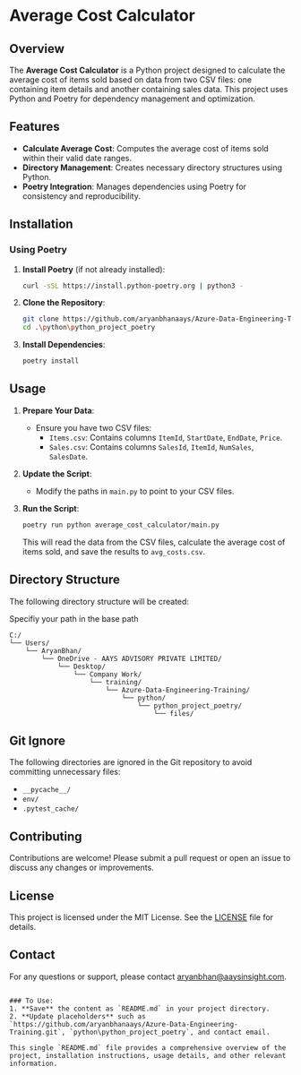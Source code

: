 # Average Cost Calculator

## Overview

The **Average Cost Calculator** is a Python project designed to calculate the average cost of items sold based on data from two CSV files: one containing item details and another containing sales data. This project uses Python and Poetry for dependency management and optimization.

## Features

- **Calculate Average Cost**: Computes the average cost of items sold within their valid date ranges.
- **Directory Management**: Creates necessary directory structures using Python.
- **Poetry Integration**: Manages dependencies using Poetry for consistency and reproducibility.

## Installation

### Using Poetry

1. **Install Poetry** (if not already installed):
   ```sh
   curl -sSL https://install.python-poetry.org | python3 -
   ```

2. **Clone the Repository**:
   ```sh
   git clone https://github.com/aryanbhanaays/Azure-Data-Engineering-Training.git
   cd .\python\python_project_poetry
   ```

3. **Install Dependencies**:
   ```sh
   poetry install
   ```

## Usage

1. **Prepare Your Data**:
   - Ensure you have two CSV files:
     - `Items.csv`: Contains columns `ItemId`, `StartDate`, `EndDate`, `Price`.
     - `Sales.csv`: Contains columns `SalesId`, `ItemId`, `NumSales`, `SalesDate`.

2. **Update the Script**:
   - Modify the paths in `main.py` to point to your CSV files.

3. **Run the Script**:
   ```sh
   poetry run python average_cost_calculator/main.py
   ```

   This will read the data from the CSV files, calculate the average cost of items sold, and save the results to `avg_costs.csv`.

## Directory Structure

The following directory structure will be created:

Specifiy your path in the base path

```
C:/
└── Users/
    └── AryanBhan/
        └── OneDrive - AAYS ADVISORY PRIVATE LIMITED/
            └── Desktop/
                └── Company Work/
                    └── training/
                        └── Azure-Data-Engineering-Training/
                            └── python/
                                └── python_project_poetry/
                                    └── files/
```

## Git Ignore

The following directories are ignored in the Git repository to avoid committing unnecessary files:

- `__pycache__/`
- `env/`
- `.pytest_cache/`

## Contributing

Contributions are welcome! Please submit a pull request or open an issue to discuss any changes or improvements.

## License

This project is licensed under the MIT License. See the [LICENSE](LICENSE) file for details.

## Contact

For any questions or support, please contact [aryanbhan@aaysinsight.com](mailto:your-email@example.com).
```

### To Use:
1. **Save** the content as `README.md` in your project directory.
2. **Update placeholders** such as `https://github.com/aryanbhanaays/Azure-Data-Engineering-Training.git`, `python\python_project_poetry`, and contact email.

This single `README.md` file provides a comprehensive overview of the project, installation instructions, usage details, and other relevant information.